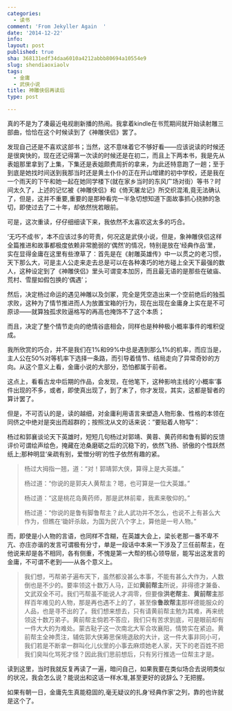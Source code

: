 ```yaml
---
categories:
  - 读书
comment: 'From Jekyller Again  '
date: '2014-12-22'
info: 
layout: post
published: true
sha: 368131edf34daa6010a4212abbb80694a10554e9
slug: shendiaoxiaolv
tags:
  - 金庸
  - 武侠小说
title: 神雕侠侣再读后
type: post

---
```

真的不是为了凑最近电视剧新播的热闹。我拿着kindle在书荒期间就开始读射雕三部曲，恰恰在这个时候读到了《神雕侠侣》罢了。

发现自己还是不喜欢这部书；当然，这不意味着它不够好看——应该说读的时候还是很爽快的，现在还记得第一次读的时候还是在初二，而且上下两本书，我是先从表姐那里拿到了上集，下集还是表姐颇费周折的拿来，为此还特意跑了一趟；至于到底是她找时间送到我那当时还是黄土仆仆的正在开山增建的初中学校，还是我在一个雨天的下午和她一起在她同学楼下(就在家乡当时的东风广场对街）等书？时间太久了，上述的记忆被《神雕侠侣》和《倚天屠龙记》所交织混淆,竟无法确认了，但是，这并不重要,重要的是那种看完一半急切想知道下面故事抓心挠肺的急切，即使过去了二十年，却依然恍若眼前。

可是，这次重读，仔仔细细读下来，我依然不太喜欢这太多的巧合。

‘无巧不成书’，本不应该过多的苛责，何况这是武侠小说，但是，象神雕侠侣这样全篇推进和故事都极度依赖非常脆弱的‘偶然’的情况，特别是放在‘经典作品’里，实在显得金庸在这里有些潦草了：首先是在《射雕英雄传》中一以贯之的老习惯，天下那么大，可是主人公走来走去总是可以在各种凑巧的地方碰上全天下最强的数人，这种设定到了《神雕侠侣》里头可谓变本加厉，而且最无语的是那些在破庙、荒村、雪屋如假包换的‘偶遇’；

然后，决定杨过命运的遇见神雕以及剑冢，完全是凭空造出来一个空前绝后的独孤求败，这种为了情节推进而人为放置宝箱的行为，现在出现在金庸身上实在是不可原谅——就算独孤求败逼格写的再高也掩饰不了这个本质；

而且，决定了整个情节走向的绝情谷底相会，同样也是种种极小概率事件的堆积促成。

我所欣赏的巧合，并不是我们在1%和99%中总是遇到那么1%的机率，而应当是，主人公在50%对等机率下选择一条路，而引导着情节、结局走向了异常奇妙的方向。从这个意义上看，金庸小说的大部分，恐怕都属于前者。

这点上，看看古龙中后期的作品，会发现，在他笔下，这种影响主线的‘小概率’事件出现的不多，或者，即使真出现了，到了末了，你才发现，其实，这都是智者的算计罢了。

但是，不可否认的是，读的越细，对金庸利用语言来塑造人物形象、性格的本领在同侪之中绝对是突出而超群的；按照沈从文的话来说：”要贴着人物写“：

杨过和郭襄谈论天下英雄时，短短几句杨过对郭靖、黄蓉、黄药师和鲁有脚的反馈评价可谓绘声绘色，掩藏在沧桑磨砺之后的沉稳下的，依然飞扬、骄傲的个性跃然纸上;那种明显‘亲疏有别，爱憎分明’的性子依然有趣的紧。

> 杨过大拇指一翘，道：“对！郭靖郭大侠，算得上是大英雄。”
> 
> 杨过道：“你说的是郭夫人黄帮主？嗯，也可算是一位大英雄。”
> 
> 杨过道：“这是桃花岛黄药师，那是武林前辈，我素来敬仰的。”
> 
> 杨过道：“你说的是鲁有脚鲁帮主？此人武功并不怎么，也说不上有甚么大作为，但瞧在‘锄奸杀敌，为国为民’八个字上，算他是一号人物。”
> 

而，即使是小人物的言语，也同样不含糊，在英雄大会上，梁长老那一番不卑不亢、亦庄亦谐的发言可谓极有分寸，单是一段话中本来一下涉及了三任前帮主，在他说来却是各不相同，各有侧重，不愧是第一大帮的核心领导层，能写出这发言的金庸，不可谓不老到——从各个意义上。

> 我们想，丐帮弟子遍布天下，虽然都没甚么本事，不能有甚么大作为，人数倒也是不少的。要率领这十数万人马，正如**黄前帮主**所说，非得德才兼备、文武双全不可。我们丐帮虽不能说人才凋零，但要像**洪老帮主**、**黄前帮主**那样百年难见的人物，那是再也遇不上的了，甚至像**鲁故帮主**那样德能服众的人品，也是寻不出的了。我们想来想去，只有请黄前帮主勉为其难，再来统领这十数万弟子。黄前帮主倘若不答应，我们只有苦求到底，可是眼前却有一件大大的为难处。蒙古鞑子这一次南北大军合攻襄阳，情势实在紧迫。黄前帮主全神贯注，辅佐郭大侠筹思保境退敌的大计，这一件大事非同小可，我们若是不断拿一群叫化儿伙里的小事去麻烦她老人家，天下的老百姓不把我们臭叫化骂死才怪？因此我们思前想后，只有另行推选一位帮主才是。

读到这里，当时我就反复再读了一遍，暗问自己，如果我要在类似场合去说明类似的状况，我会怎么说？能说出和这话一样水准,甚至更好的说辞么？无把握。

如果有朝一日，金庸先生真能稳固的,毫无疑议的扎身‘经典作家’之列，靠的也许就是这个了。

